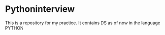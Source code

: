# Pythoninterview

This is a repository for my practice.
It contains DS as of now in the language PYTHON
